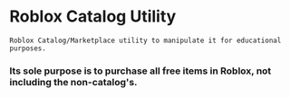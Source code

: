 # Roblox Catalog Utility
    Roblox Catalog/Marketplace utility to manipulate it for educational purposes.

### Its sole purpose is to purchase all free items in Roblox, not including the non-catalog's.
